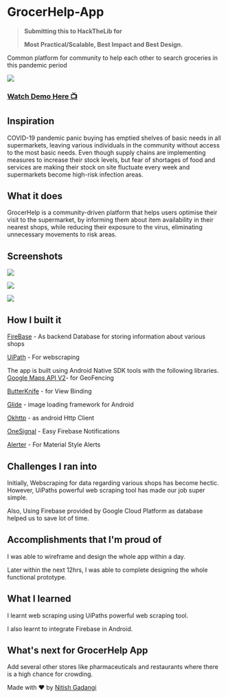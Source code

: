 # GrocerHelp-App

> **Submitting this to HackTheLib for**
>
> **Most Practical/Scalable, Best Impact and Best Design.**

Common platform for community to help each other to search groceries in this pandemic period

![](https://github.com/NitishGadangi/GrocerHelp-App/blob/master/screenshots/banner.jpg?raw=true)

### [Watch Demo Here 📺](https://youtu.be/6suMOGqcYJY)

## Inspiration

COVID-19 pandemic panic buying has emptied shelves of basic needs in all supermarkets, leaving various individuals in the community without access to the most basic needs. Even though supply chains are implementing measures to increase their stock levels, but fear of shortages of food and services are making their stock on site fluctuate every week and supermarkets become high-risk infection areas.

  

## What it does

GrocerHelp is a community-driven platform that helps users optimise their visit to the supermarket, by informing them about item availability in their nearest shops, while reducing their exposure to the virus, eliminating unnecessary movements to risk areas.

## Screenshots
![](https://github.com/NitishGadangi/GrocerHelp-App/blob/master/screenshots/ss1.jpg?raw=true)

![](https://github.com/NitishGadangi/GrocerHelp-App/blob/master/screenshots/ss2.jpg?raw=true)

![](https://github.com/NitishGadangi/GrocerHelp-App/blob/master/screenshots/ss3.jpg?raw=true)

## How I built it

[FireBase](https://firebase.google.com/) - As backend Database for storing information about various shops

[UiPath](https://www.uipath.com/) - For webscraping

The app is built using Android Native SDK tools with the following libraries.
[Google Maps API V2](https://developers.google.com/maps/documentation)- for GeoFencing

[ButterKnife](https://jakewharton.github.io/butterknife/) - for View Binding

[Glide](https://github.com/bumptech/glide) - image loading framework for Android

[Okhttp](https://square.github.io/okhttp/) - as android Http Client

[OneSignal](https://onesignal.com/) - Easy Firebase Notifications

[Alerter](https://github.com/Tapadoo/Alerter) - For Material Style Alerts
  
  

## Challenges I ran into

Initially, Webscraping for data regarding various shops has become hectic. However, UiPaths powerful web scraping tool has made our job super simple.

Also, Using Firebase provided by Google Cloud Platform as database helped us to save lot of time.

  

## Accomplishments that I'm proud of

I was able to wireframe and design the whole app within a day.

Later within the next 12hrs, I was able to complete designing the whole functional prototype.

  

## What I learned

I learnt web scraping using UiPaths powerful web scraping tool.

I also learnt to integrate Firebase in Android.

  

## What's next for GrocerHelp App

Add several other stores like pharmaceuticals and restaurants where there is a high chance for crowding.

Made with ❤ by [Nitish Gadangi](https://nitishgadangi.github.io)
